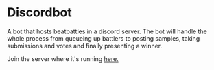 # Discordbot
A bot that hosts beatbattles in a discord server. The bot will handle the whole process from queueing up battlers to posting samples, taking submissions and votes and finally presenting a winner.

Join the server where it's running <a href ="discord.gg/HxywTd8">here.</a>

